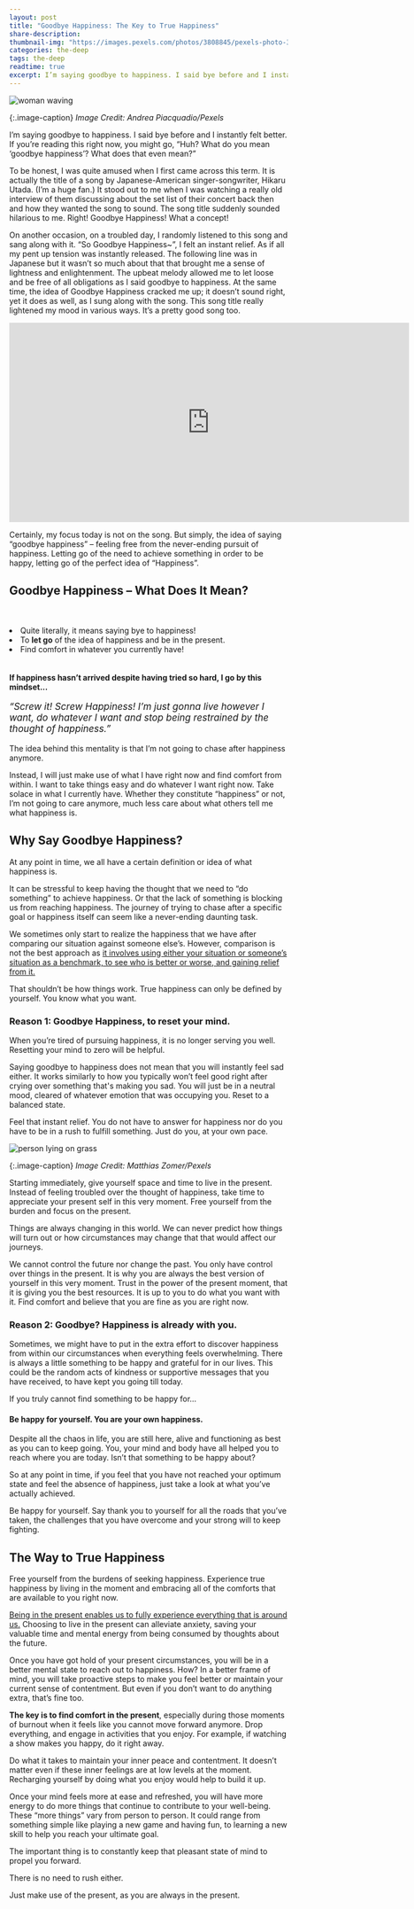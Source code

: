 ```yaml
---
layout: post
title: "Goodbye Happiness: The Key to True Happiness"
share-description: 
thumbnail-img: "https://images.pexels.com/photos/3808845/pexels-photo-3808845.jpeg"
categories: the-deep
tags: the-deep
readtime: true
excerpt: I’m saying goodbye to happiness. I said bye before and I instantly felt better. If you’re reading this right now, you might go, “Huh? What do you mean ‘goodbye happiness’? What does that even mean?” To be honest, I was quite amused when I first came across this term. It is actually
---
```


![woman waving](https://images.pexels.com/photos/3808845/pexels-photo-3808845.jpeg)

{:.image-caption}
*Image Credit: Andrea Piacquadio/Pexels*

I’m saying goodbye to happiness. I said bye before and I instantly felt better. If you’re reading this right now, you might go, “Huh? What do you mean ‘goodbye happiness’? What does that even mean?”

To be honest, I was quite amused when I first came across this term. It is actually the title of a song by Japanese-American singer-songwriter, Hikaru Utada. (I’m a huge fan.) It stood out to me when I was watching a really old interview of them discussing about the set list of their concert back then and how they wanted the song to sound. The song title suddenly sounded hilarious to me. Right! Goodbye Happiness! What a concept!

On another occasion, on a troubled day, I randomly listened to this song and sang along with it. “So Goodbye Happiness~”, I felt an instant relief. As if all my pent up tension was instantly released. The following line was in Japanese but it wasn’t so much about that that brought me a sense of lightness and enlightenment. The upbeat melody allowed me to let loose and be free of all obligations as I said goodbye to happiness. At the same time, the idea of Goodbye Happiness cracked me up; it doesn’t sound right, yet it does as well, as I sung along with the song. This song title really lightened my mood in various ways. It’s a pretty good song too. 

<iframe width="723" height="360" src="https://www.youtube.com/embed/rUhhPZtYl7Y" title="宇多田ヒカル - Goodbye Happiness" frameborder="0" allow="accelerometer; autoplay; clipboard-write; encrypted-media; gyroscope; picture-in-picture; web-share" allowfullscreen></iframe>

Certainly, my focus today is not on the song. But simply, the idea of saying “goodbye happiness” – feeling free from the never-ending pursuit of happiness. Letting go of the need to achieve something in order to be happy, letting go of the perfect idea of “Happiness”.

## Goodbye Happiness – What Does It Mean?

<div style="padding-top: 33px;padding-bottom:15px;">
<li>Quite literally, it means saying bye to happiness!</li>
<li>To <b>let go</b> of the idea of happiness and be in the present.</li>
<li>Find comfort in whatever you currently have!</li>
</div>

#### If happiness hasn’t arrived despite having tried so hard, I go by this mindset...
<p style="margin-top: -2px; font-size:17px;"><i>“Screw it! Screw Happiness! I’m just gonna live however I want, do whatever I want and stop being restrained by the thought of happiness.”</i></p>

The idea behind this mentality is that I’m not going to chase after happiness anymore. 

Instead, I will just make use of what I have right now and find comfort from within. I want to take things easy and do whatever I want right now. Take solace in what I currently have. Whether they constitute “happiness” or not, I’m not going to care anymore, much less care about what others tell me what happiness is.

## Why Say Goodbye Happiness?

At any point in time, we all have a certain definition or idea of what happiness is.

It can be stressful to keep having the thought that we need to “do something” to achieve happiness. Or that the lack of something is blocking us from reaching happiness. The journey of trying to chase after a specific goal or happiness itself can seem like a never-ending daunting task.

We sometimes only start to realize the happiness that we have after comparing our situation against someone else’s. However, comparison is not the best approach as [it involves using either your situation or someone’s situation as a benchmark, to see who is better or worse, and gaining relief from it.](https://sliceofpower.com/2023-03-16-how-comparing-can-make-you-miserable/) 

That shouldn’t be how things work. True happiness can only be defined by yourself. You know what you want.

### Reason 1: Goodbye Happiness, to reset your mind.

When you’re tired of pursuing happiness, it is no longer serving you well. Resetting your mind to zero will be helpful.

Saying goodbye to happiness does not mean that you will instantly feel sad either. It works similarly to how you typically won’t feel good right after crying over something that's making you sad. You will just be in a neutral mood, cleared of whatever emotion that was occupying you. Reset to a balanced state.

Feel that instant relief. You do not have to answer for happiness nor do you have to be in a rush to fulfill something. Just do you, at your own pace.

![person lying on grass](https://images.pexels.com/photos/90440/pexels-photo-90440.jpeg)

{:.image-caption}
*Image Credit: Matthias Zomer/Pexels*

Starting immediately, give yourself space and time to live in the present. Instead of feeling troubled over the thought of happiness, take time to appreciate your present self in this very moment. Free yourself from the burden and focus on the present.

Things are always changing in this world. We can never predict how things will turn out or how circumstances may change that that would affect our journeys.

We cannot control the future nor change the past. You only have control over things in the present. It is why you are always the best version of yourself in this very moment. Trust in the power of the present moment, that it is giving you the best resources. It is up to you to do what you want with it. Find comfort and believe that you are fine as you are right now.

### Reason 2: Goodbye? Happiness is already with you.

Sometimes, we might have to put in the extra effort to discover happiness from within our circumstances when everything feels overwhelming. There is always a little something to be happy and grateful for in our lives. This could be the random acts of kindness or supportive messages that you have received, to have kept you going till today. 

If you truly cannot find something to be happy for…

#### Be happy for yourself. You are your own happiness.

Despite all the chaos in life, you are still here, alive and functioning as best as you can to keep going. You, your mind and body have all helped you to reach where you are today. Isn’t that something to be happy about?

So at any point in time, if you feel that you have not reached your optimum state and feel the absence of happiness, just take a look at what you’ve actually achieved.

Be happy for yourself. Say thank you to yourself for all the roads that you’ve taken, the challenges that you have overcome and your strong will to keep fighting.

## The Way to True Happiness

Free yourself from the burdens of seeking happiness. Experience true happiness by living in the moment and embracing all of the comforts that are available to you right now.

[Being in the present enables us to fully experience everything that is around us.](https://time.com/collection/guide-to-happiness/4856944/secrets-happier-life/) Choosing to live in the present can alleviate anxiety, saving your valuable time and mental energy from being consumed by thoughts about the future. 

Once you have got hold of your present circumstances, you will be in a better mental state to reach out to happiness. How? In a better frame of mind, you will take proactive steps to make you feel better or maintain your current sense of contentment. But even if you don’t want to do anything extra, that’s fine too.

**The key is to find comfort in the present**, especially during those moments of burnout when it feels like you cannot move forward anymore. Drop everything, and engage in activities that you enjoy. For example, if watching a show makes you happy, do it right away.

Do what it takes to maintain your inner peace and contentment. It doesn’t matter even if these inner feelings are at low levels at the moment. Recharging yourself by doing what you enjoy would help to build it up.

Once your mind feels more at ease and refreshed, you will have more energy to do more things that continue to contribute to your well-being. These “more things” vary from person to person. It could range from something simple like playing a new game and having fun, to learning a new skill to help you reach your ultimate goal. 

The important thing is to constantly keep that pleasant state of mind to propel you forward. 

There is no need to rush either. 

Just make use of the present, as you are always in the present.
